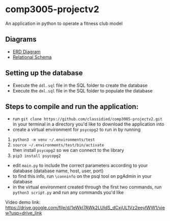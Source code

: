 # comp3005-projectv2
An application in python to operate a fitness club model

## Diagrams
- [ERD Diagram](https://github.com/classidied/comp3005-projectv2/blob/main/Diagrams/ERD.svg)  
- [Relational Schema](https://github.com/classidied/comp3005-projectv2/blob/main/Diagrams/Relational%20Schema.svg)  

## Setting up the database
- Execute the `ddl.sql` file in the SQL folder to create the database
- Execute the `dml.sql` file in the SQL folder to populate the database

## Steps to compile and run the application: 

- run `git clone https://github.com/classidied/comp3005-projectv2.git` in your terminal in a directory you'd like to download the application into
- create a virtual environment for `psycopg2` to run in by running   
1. `python3 -m venv ~/.environments/test`
2. `source ~/.environments/test/bin/activate`  
then install `psycopg2` so we can connect to the library  
3. `pip3 install psycopg2`  
- edit `main.py` to include the correct parameters according to your database (database name, host, user, port)
- to find this info, run `\conninfo` on the psql tool on pgAdmin in your database
- in the virtual environment created through the first two commands, run `python3 script.py` and run any commands you'd like  

Video demo link: https://drive.google.com/file/d/1eWkI7AWk2LUIdS_dCxjUL1Vz2eeyIWW1/view?usp=drive_link 
